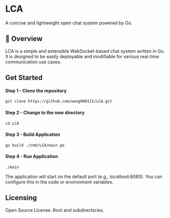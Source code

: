 # LCA

A concise and lightweight open chat system powered by Go.

## 🚀 Overview

LCA is a simple and extensible WebSocket-based chat system written in Go. It is designed to be easily deployable and modifiable for various real-time communication use cases.

## Get Started

####  Step 1 - Clone the repository
```console
git clone https://github.com/wang900115/LCA.git
```
####  Step 2 - Change to the new directory
```console
cd LCA
```
####  Step 3 - Build Application
```console
go build ./cmd/LCA/main.go
```
####  Step 4 - Run Application
```console
./main
```
The application will start on the default port (e.g., localhost:8080). You can configure this in the code or environment variables.

## Licensing
Open Source License: Root and subdirectories.
